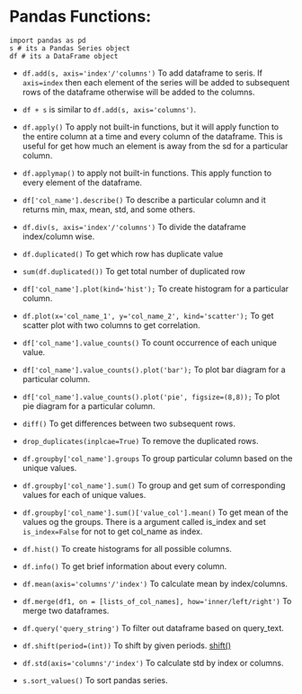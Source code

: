 # Pandas Functions:
```
import pandas as pd
s # its a Pandas Series object
df # its a DataFrame object
```
* `df.add(s, axis='index'/'columns')` To add dataframe to seris. If `axis=index` then each element of the series will be added to subsequent rows of the dataframe otherwise will be added to the columns.
* `df + s` is similar to `df.add(s, axis='columns')`.
* `df.apply()` To apply not built-in functions, but it will apply function to the entire column at a time and every column of the dataframe. This is useful for get how much an element is away from the sd for a particular column.
* `df.applymap()` to apply not built-in functions. This apply function to every element of the dataframe.
* `df['col_name'].describe()` To describe a particular column and it returns min, max, mean, std, and some others.
* `df.div(s, axis='index'/'columns')` To divide the dataframe index/column wise.
* `df.duplicated()` To get which row has duplicate value
* `sum(df.duplicated())` To get total number of duplicated row
* `df['col_name'].plot(kind='hist');` To create histogram for a particular column.
* `df.plot(x='col_name_1', y='col_name_2', kind='scatter');` To get scatter plot with two columns to get correlation.
* `df['col_name'].value_counts()` To count occurrence of each unique value.
* `df['col_name'].value_counts().plot('bar');` To plot bar diagram for a particular column.
* `df['col_name'].value_counts().plot('pie', figsize=(8,8));` To plot pie diagram for a particular column.
* `diff()` To get differences between two subsequent rows. 
* `drop_duplicates(inplcae=True)` To remove the duplicated rows.
* `df.groupby['col_name'].groups` To group particular column based on the unique values.
* `df.groupby['col_name'].sum()` To group and get sum of corresponding values for each of unique values.
* `df.groupby['col_name'].sum()['value_col'].mean()` To get mean of the values og the groups.
There is a argument called is_index and set `is_index=False` for not to get col_name as index.

* `df.hist()` To create histograms for all possible columns.
* `df.info()` To get brief information about every column.
* `df.mean(axis='columns'/'index')` To calculate mean by index/columns.
* `df.merge(df1, on = [lists_of_col_names], how='inner/left/right')` To merge two dataframes.
* `df.query('query_string')` To filter out dataframe based on query_text.
* `df.shift(period=(int))` To shift by given periods. [shift()](https://pandas.pydata.org/pandas-docs/stable/reference/api/pandas.DataFrame.shift.html)
* `df.std(axis='columns'/'index')` To calculate std by index or columns.
*  `s.sort_values()` To sort pandas series.

